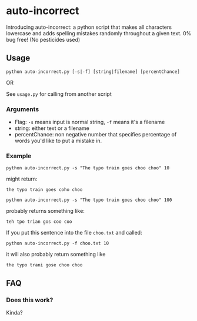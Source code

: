 # auto-incorrect
Introducing auto-incorrect: a python script that makes all characters lowercase and adds spelling mistakes randomly throughout a given text. 0% bug free! (No pesticides used)

## Usage
`python auto-incorrect.py [-s|-f] [string|filename] [percentChance]`

OR

See `usage.py` for calling from another script

### Arguments
*	Flag: `-s` means input is normal string, `-f` means it's a filename
*	string: either text or a filename
*	percentChance: non negative number that specifies percentage of words you'd like to put a mistake in.

### Example

`python auto-incorrect.py -s "The typo train goes choo choo" 10`

might return:

`the typo train goes coho choo`

`python auto-incorrect.py -s "The typo train goes choo choo" 100`

probably returns something like:

`teh tpo trian gos coo coo`

If you put this sentence into the file `choo.txt` and called:

`python auto-incorrect.py -f choo.txt 10`

it will also probably return something like

`the typo trani gose choo choo`

## FAQ

### Does this work?
Kinda?
